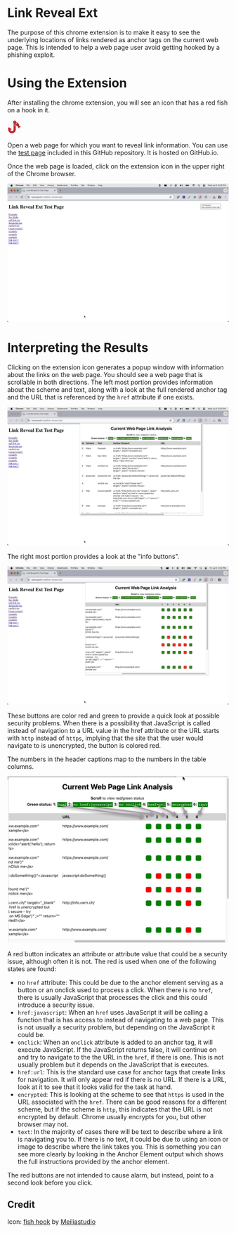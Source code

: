 
# Link Reveal Ext
The purpose of this chrome extension is to make it easy to see the underlying locations of links rendered as anchor tags on the current web page.  This is intended to help a web page user avoid getting hooked by a phishing exploit.

# Using the Extension

After installing the chrome extension, you will see an icon that has a red fish on a hook in it.

![Extension with URL icon](./url-32.png)

Open a web page for which you want to reveal link information.  You can use the [test page](https://www.beckypeltz.me/link-reveal-ext/) included in this GitHub repository.  It is hosted on GitHub.io.  

Once the web page is loaded, click on the extension icon in the upper right of the Chrome browser.

![Locate and click on the URL extension from the test page](./images/icon.jpg)

# Interpreting the Results

Clicking on the extension icon generates a popup window with information about the links on the web page.  You should see a web page that is scrollable in both directions. 
The left most portion provides information about the scheme and text, along with a look at the full rendered anchor tag and the URL that is referenced by the `href` attribute if one exists.

![Left most portion of the link analysis window](./images/left.jpg)

The right most portion provides a look at the "info buttons".  

 ![Right most portion of the link analysis window](./images/right.jpg)

 These buttons are color red and green to provide a quick look at possible security problems.  When there is a possibility that JavaScript is called instead of navigation to a URL value in the href attribute or the URL starts with `http` instead of `https`, implying that the site that the user would navigate to is unencrypted, the button is colored red.

 The numbers in the header captions map to the numbers in the table columns.

 ![Mapping captions to columns](./images/attribute-analysis.jpg)

A red button indicates an attribute or attribute value that could be a security issue, although often it is not.  The red is used when one of the following states are found:
 
 - no `href` attribute: This could be due to the anchor element serving as a button or an onclick used to process a click.  When there is no `href`, there is usually JavaScript that processes the click and this could introduce a security issue.
 - `href:javascript`: When an `href` uses JavaScript it will be calling a function that is has access to instead of navigating to a web page.  This is not usually a security problem, but depending on the JavaScript it could be. 
 - `onclick`: When an `onclick` attribute is added to an anchor tag, it will execute JavaScript.  If the JavaScript returns false, it will continue on and try to navigate to the the URL in the `href`, if there is one.  This is not usually problem but it depends on the JavaScript that is executes.
 - `href:url`:  This is the standard use case for anchor tags that create links for navigation.  It will only appear red if there is no URL.  If there is a URL, look at it to see that it looks valid for the task at hand.  
 - `encrypted`: This is looking at the scheme to see that `https` is used in the URL associated with the `href`.  There can be good reasons for a different scheme, but if the scheme is `http`, this indicates that the URL is not encrypted by default.  Chrome usually encrypts for you, but other browser may not.
 - `text`: In the majority of cases there will be text to describe where a link is navigating you to. If there is no text, it could be due to using an icon or image to describe where the link takes you.  This is something you can see more clearly by looking in the Anchor Element output which shows the full instructions provided by the anchor element.

 The red buttons are not intended to cause alarm, but instead, point to a second look before you click.  



## Credit

Icon: <a href="https://iconscout.com/icons/fish-hook" class="text-underline font-size-sm" target="_blank">fish hook</a> by <a href="https://iconscout.com/contributors/meiliastudio" class="text-underline font-size-sm" target="_blank">Meiliastudio</a>












